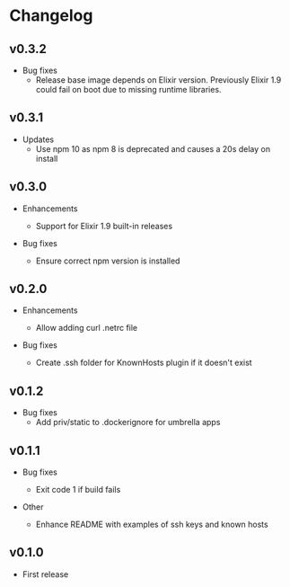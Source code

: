 # Changelog

## v0.3.2

* Bug fixes
  * Release base image depends on Elixir version.  Previously Elixir 1.9 could fail
  on boot due to missing runtime libraries.

## v0.3.1

* Updates
  * Use npm 10 as npm 8 is deprecated and causes a 20s delay on install

## v0.3.0

* Enhancements
  * Support for Elixir 1.9 built-in releases

* Bug fixes
  * Ensure correct npm version is installed

## v0.2.0

* Enhancements
  * Allow adding curl .netrc file

* Bug fixes
  * Create .ssh folder for KnownHosts plugin if it doesn't exist


## v0.1.2

* Bug fixes
  * Add priv/static to .dockerignore for umbrella apps

## v0.1.1

* Bug fixes
  * Exit code 1 if build fails

* Other
  * Enhance README with examples of ssh keys and known hosts

## v0.1.0

* First release
